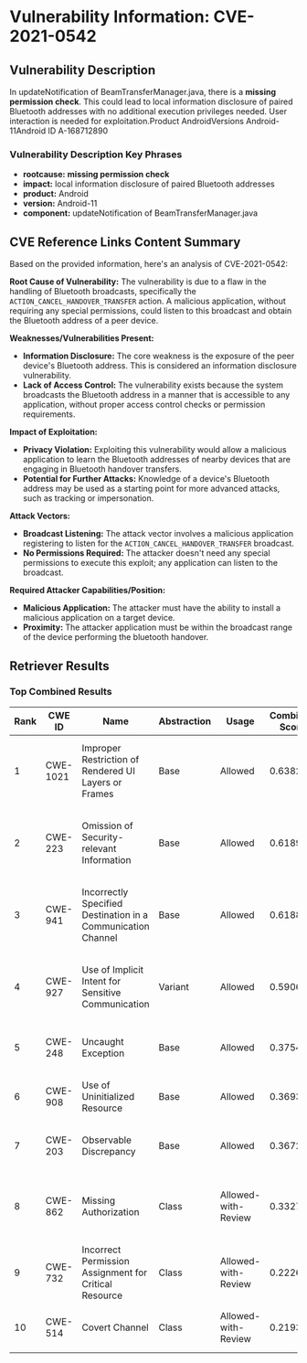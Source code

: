 # Vulnerability Information: CVE-2021-0542

## Vulnerability Description
In updateNotification of BeamTransferManager.java, there is a **missing permission check**. This could lead to local information disclosure of paired Bluetooth addresses with no additional execution privileges needed. User interaction is needed for exploitation.Product AndroidVersions Android-11Android ID A-168712890

### Vulnerability Description Key Phrases
- **rootcause:** **missing permission check**
- **impact:** local information disclosure of paired Bluetooth addresses
- **product:** Android
- **version:** Android-11
- **component:** updateNotification of BeamTransferManager.java

## CVE Reference Links Content Summary
Based on the provided information, here's an analysis of CVE-2021-0542:

**Root Cause of Vulnerability:**
The vulnerability is due to a flaw in the handling of Bluetooth broadcasts, specifically the `ACTION_CANCEL_HANDOVER_TRANSFER` action. A malicious application, without requiring any special permissions, could listen to this broadcast and obtain the Bluetooth address of a peer device.

**Weaknesses/Vulnerabilities Present:**
- **Information Disclosure:** The core weakness is the exposure of the peer device's Bluetooth address. This is considered an information disclosure vulnerability.
- **Lack of Access Control:** The vulnerability exists because the system broadcasts the Bluetooth address in a manner that is accessible to any application, without proper access control checks or permission requirements.

**Impact of Exploitation:**
- **Privacy Violation:** Exploiting this vulnerability would allow a malicious application to learn the Bluetooth addresses of nearby devices that are engaging in Bluetooth handover transfers.
- **Potential for Further Attacks:** Knowledge of a device's Bluetooth address may be used as a starting point for more advanced attacks, such as tracking or impersonation.

**Attack Vectors:**
- **Broadcast Listening:** The attack vector involves a malicious application registering to listen for the `ACTION_CANCEL_HANDOVER_TRANSFER` broadcast.
- **No Permissions Required:** The attacker doesn't need any special permissions to execute this exploit; any application can listen to the broadcast.

**Required Attacker Capabilities/Position:**
- **Malicious Application:** The attacker must have the ability to install a malicious application on a target device.
- **Proximity:** The attacker application must be within the broadcast range of the device performing the bluetooth handover.

## Retriever Results

### Top Combined Results

| Rank | CWE ID | Name | Abstraction | Usage | Combined Score | Retrievers | Individual Scores |
|------|--------|------|-------------|-------|---------------|------------|-------------------|
| 1 | CWE-1021 | Improper Restriction of Rendered UI Layers or Frames | Base | Allowed | 0.6382 | dense, sparse, graph | dense: 0.545, sparse: 0.272, graph: 0.586 |
| 2 | CWE-223 | Omission of Security-relevant Information | Base | Allowed | 0.6189 | dense, sparse, graph | dense: 0.567, sparse: 0.245, graph: 0.545 |
| 3 | CWE-941 | Incorrectly Specified Destination in a Communication Channel | Base | Allowed | 0.6188 | dense, sparse, graph | dense: 0.547, sparse: 0.236, graph: 0.587 |
| 4 | CWE-927 | Use of Implicit Intent for Sensitive Communication | Variant | Allowed | 0.5906 | dense, sparse, graph | dense: 0.612, sparse: 0.328, graph: 0.407 |
| 5 | CWE-248 | Uncaught Exception | Base | Allowed | 0.3754 | dense, sparse | dense: 0.492, sparse: 0.226 |
| 6 | CWE-908 | Use of Uninitialized Resource | Base | Allowed | 0.3693 | dense, sparse | dense: 0.480, sparse: 0.225 |
| 7 | CWE-203 | Observable Discrepancy | Base | Allowed | 0.3672 | dense, sparse | dense: 0.504, sparse: 0.201 |
| 8 | CWE-862 | Missing Authorization | Class | Allowed-with-Review | 0.3327 | dense, sparse, graph | dense: 0.532, sparse: 0.313, graph: 0.339 |
| 9 | CWE-732 | Incorrect Permission Assignment for Critical Resource | Class | Allowed-with-Review | 0.2226 | dense, sparse | dense: 0.504, sparse: 0.221 |
| 10 | CWE-514 | Covert Channel | Class | Allowed-with-Review | 0.2193 | dense, sparse | dense: 0.476, sparse: 0.236 |

